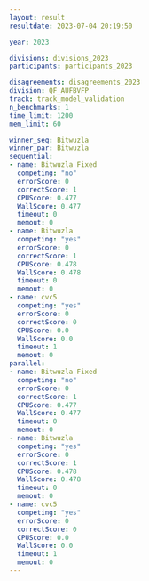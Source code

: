 ```yaml
---
layout: result
resultdate: 2023-07-04 20:19:50

year: 2023

divisions: divisions_2023
participants: participants_2023

disagreements: disagreements_2023
division: QF_AUFBVFP
track: track_model_validation
n_benchmarks: 1
time_limit: 1200
mem_limit: 60

winner_seq: Bitwuzla
winner_par: Bitwuzla
sequential:
- name: Bitwuzla Fixed
  competing: "no"
  errorScore: 0
  correctScore: 1
  CPUScore: 0.477
  WallScore: 0.477
  timeout: 0
  memout: 0
- name: Bitwuzla
  competing: "yes"
  errorScore: 0
  correctScore: 1
  CPUScore: 0.478
  WallScore: 0.478
  timeout: 0
  memout: 0
- name: cvc5
  competing: "yes"
  errorScore: 0
  correctScore: 0
  CPUScore: 0.0
  WallScore: 0.0
  timeout: 1
  memout: 0
parallel:
- name: Bitwuzla Fixed
  competing: "no"
  errorScore: 0
  correctScore: 1
  CPUScore: 0.477
  WallScore: 0.477
  timeout: 0
  memout: 0
- name: Bitwuzla
  competing: "yes"
  errorScore: 0
  correctScore: 1
  CPUScore: 0.478
  WallScore: 0.478
  timeout: 0
  memout: 0
- name: cvc5
  competing: "yes"
  errorScore: 0
  correctScore: 0
  CPUScore: 0.0
  WallScore: 0.0
  timeout: 1
  memout: 0
---
```

